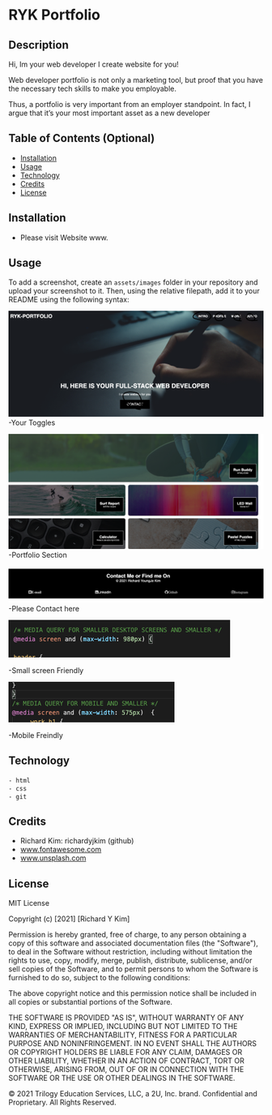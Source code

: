 # RYK Portfolio

## Description 

Hi, Im your web developer
I create website for you!

Web developer portfolio is not only a marketing tool, but proof that you have the necessary tech skills to make you employable.

Thus, a portfolio is very important from an employer standpoint. In fact, I argue that it’s your most important asset as a new developer

## Table of Contents (Optional)


* [Installation](#installation)
* [Usage](#usage)
* [Technology](#technology)
* [Credits](#credits)
* [License](#license)


## Installation

- Please visit Website www.


## Usage 

To add a screenshot, create an `assets/images` folder in your repository and upload your screenshot to it. Then, using the relative filepath, add it to your README using the following syntax:



![alt text](./assets/screenshot/ss1.png)
-Your Toggles

![alt text](./assets/screenshot/ss2.png)
-Portfolio Section

![alt text](./assets/screenshot/ss3.png)
-Please Contact here

![alt text](./assets/screenshot/ss4.png)

-Small screen Friendly

![alt text](./assets/screenshot/ss5.png)

-Mobile Freindly

## Technology
    - html
    - css
    - git

## Credits

 - Richard Kim: richardyjkim (github)
 - www.fontawesome.com
 - www.unsplash.com


## License

MIT License

Copyright (c) [2021] [Richard Y Kim]

Permission is hereby granted, free of charge, to any person obtaining a copy
of this software and associated documentation files (the "Software"), to deal
in the Software without restriction, including without limitation the rights
to use, copy, modify, merge, publish, distribute, sublicense, and/or sell
copies of the Software, and to permit persons to whom the Software is
furnished to do so, subject to the following conditions:

The above copyright notice and this permission notice shall be included in all
copies or substantial portions of the Software.

THE SOFTWARE IS PROVIDED "AS IS", WITHOUT WARRANTY OF ANY KIND, EXPRESS OR
IMPLIED, INCLUDING BUT NOT LIMITED TO THE WARRANTIES OF MERCHANTABILITY,
FITNESS FOR A PARTICULAR PURPOSE AND NONINFRINGEMENT. IN NO EVENT SHALL THE
AUTHORS OR COPYRIGHT HOLDERS BE LIABLE FOR ANY CLAIM, DAMAGES OR OTHER
LIABILITY, WHETHER IN AN ACTION OF CONTRACT, TORT OR OTHERWISE, ARISING FROM,
OUT OF OR IN CONNECTION WITH THE SOFTWARE OR THE USE OR OTHER DEALINGS IN THE
SOFTWARE.

© 2021 Trilogy Education Services, LLC, a 2U, Inc. brand. Confidential and Proprietary. All Rights Reserved.
